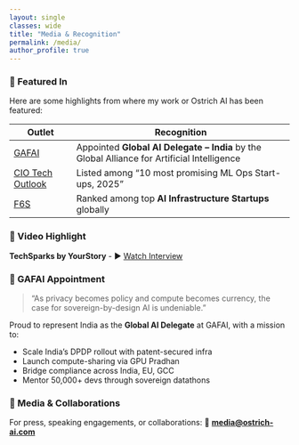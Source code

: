 ```yaml
---
layout: single
classes: wide
title: "Media & Recognition"
permalink: /media/
author_profile: true
---
```



### 📰 Featured In

Here are some highlights from where my work or Ostrich AI has been featured:

| Outlet | Recognition |
|--------|-------------|
| [GAFAI](https://www.linkedin.com/posts/global-alliance-for-artificial-intelligence_gafai-delegate-announcement-activity-7341498177356738566-WaLd) | Appointed **Global AI Delegate – India** by the Global Alliance for Artificial Intelligence |
| [CIO Tech Outlook](https://www.ciotechoutlook.com/solutions/mlops-startups/vendor/2025/_ostrich_ai_) | Listed among “10 most promising ML Ops Start-ups, 2025” |
| [F6S](https://www.f6s.com/companies/ai-infrastructure/india/co)| Ranked among top **AI Infrastructure Startups** globally |

### 🎥 Video Highlight

**TechSparks by YourStory**  - ▶️ [Watch Interview](https://youtu.be/tx1dtAeT4y8)

### 🔗 GAFAI Appointment

> “As privacy becomes policy and compute becomes currency, the case for sovereign-by-design AI is undeniable.”

Proud to represent India as the **Global AI Delegate** at GAFAI, with a mission to:

- Scale India’s DPDP rollout with patent-secured infra  
- Launch compute-sharing via GPU Pradhan  
- Bridge compliance across India, EU, GCC  
- Mentor 50,000+ devs through sovereign datathons

### 📮 Media & Collaborations

For press, speaking engagements, or collaborations: 📩 **media@ostrich-ai.com**
